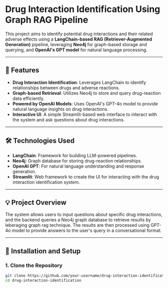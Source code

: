 # Drug Interaction Identification Using Graph RAG Pipeline

This project aims to identify potential drug interactions and their related adverse effects using a **LangChain-based RAG (Retriever-Augmented Generation)** pipeline, leveraging **Neo4j** for graph-based storage and querying, and **OpenAI's GPT model** for natural language processing.

---

## 🚀 **Features**

- **Drug Interaction Identification**: Leverages LangChain to identify relationships between drugs and adverse reactions.
- **Graph-based Retrieval**: Utilizes Neo4j to store and query drug-reaction data efficiently.
- **Powered by OpenAI Models**: Uses OpenAI's GPT-4o model to provide natural language insights on drug interactions.
- **Interactive UI**: A simple Streamlit-based web interface to interact with the system and ask questions about drug interactions.

---

## 🛠️ **Technologies Used**

- **LangChain**: Framework for building LLM-powered pipelines.
- **Neo4j**: Graph database for storing drug-reaction relationships.
- **OpenAI GPT**: For natural language understanding and response generation.
- **Streamlit**: Web framework to create the UI for interacting with the drug interaction identification system.

---

## 💡 **Project Overview**

The system allows users to input questions about specific drug interactions, and the backend queries a Neo4j graph database to retrieve results by leberaging graph rag technique. The results are then processed using GPT-4o model to provide answers to the user's query in a conversational format.

---

## 🔧 **Installation and Setup**

### 1. **Clone the Repository**

```bash
git clone https://github.com/your-username/drug-interaction-identification.git
cd drug-interaction-identification
